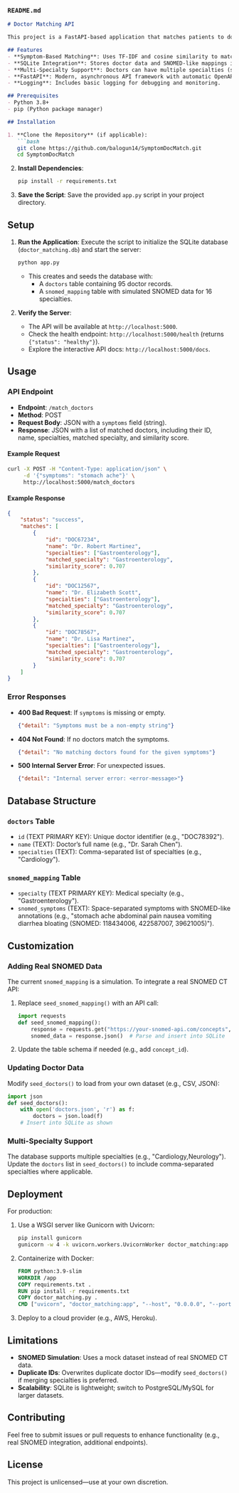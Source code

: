 ### `README.md`

```markdown
# Doctor Matching API

This project is a FastAPI-based application that matches patients to doctors based on symptoms using a SNOMED-inspired model. It integrates a SQLite database to store doctor information and a symptom-to-specialty mapping, simulating SNOMED CT data. The API supports doctors with multiple specialties and provides a RESTful endpoint for symptom-based doctor recommendations.

## Features
- **Symptom-Based Matching**: Uses TF-IDF and cosine similarity to match patient symptoms to doctor specialties.
- **SQLite Integration**: Stores doctor data and SNOMED-like mappings in a lightweight database.
- **Multi-Specialty Support**: Doctors can have multiple specialties (stored as comma-separated strings).
- **FastAPI**: Modern, asynchronous API framework with automatic OpenAPI documentation.
- **Logging**: Includes basic logging for debugging and monitoring.

## Prerequisites
- Python 3.8+
- pip (Python package manager)

## Installation

1. **Clone the Repository** (if applicable):
   ```bash
   git clone https://github.com/balogun14/SymptomDocMatch.git
   cd SymptomDocMatch
   ```

2. **Install Dependencies**:
   ```bash
   pip install -r requirements.txt
   ```

3. **Save the Script**:
   Save the provided `app.py` script in your project directory.

## Setup

1. **Run the Application**:
   Execute the script to initialize the SQLite database (`doctor_matching.db`) and start the server:
   ```bash
   python app.py
   ```
   - This creates and seeds the database with:
     - A `doctors` table containing 95 doctor records.
     - A `snomed_mapping` table with simulated SNOMED data for 16 specialties.

2. **Verify the Server**:
   - The API will be available at `http://localhost:5000`.
   - Check the health endpoint: `http://localhost:5000/health` (returns `{"status": "healthy"}`).
   - Explore the interactive API docs: `http://localhost:5000/docs`.

## Usage

### API Endpoint
- **Endpoint**: `/match_doctors`
- **Method**: POST
- **Request Body**: JSON with a `symptoms` field (string).
- **Response**: JSON with a list of matched doctors, including their ID, name, specialties, matched specialty, and similarity score.

#### Example Request
```bash
curl -X POST -H "Content-Type: application/json" \
     -d '{"symptoms": "stomach ache"}' \
     http://localhost:5000/match_doctors
```

#### Example Response
```json
{
    "status": "success",
    "matches": [
        {
            "id": "DOC67234",
            "name": "Dr. Robert Martinez",
            "specialties": ["Gastroenterology"],
            "matched_specialty": "Gastroenterology",
            "similarity_score": 0.707
        },
        {
            "id": "DOC12567",
            "name": "Dr. Elizabeth Scott",
            "specialties": ["Gastroenterology"],
            "matched_specialty": "Gastroenterology",
            "similarity_score": 0.707
        },
        {
            "id": "DOC78567",
            "name": "Dr. Lisa Martinez",
            "specialties": ["Gastroenterology"],
            "matched_specialty": "Gastroenterology",
            "similarity_score": 0.707
        }
    ]
}
```

### Error Responses
- **400 Bad Request**: If `symptoms` is missing or empty.
  ```json
  {"detail": "Symptoms must be a non-empty string"}
  ```
- **404 Not Found**: If no doctors match the symptoms.
  ```json
  {"detail": "No matching doctors found for the given symptoms"}
  ```
- **500 Internal Server Error**: For unexpected issues.
  ```json
  {"detail": "Internal server error: <error-message>"}
  ```

## Database Structure

### `doctors` Table
- `id` (TEXT PRIMARY KEY): Unique doctor identifier (e.g., "DOC78392").
- `name` (TEXT): Doctor’s full name (e.g., "Dr. Sarah Chen").
- `specialties` (TEXT): Comma-separated list of specialties (e.g., "Cardiology").

### `snomed_mapping` Table
- `specialty` (TEXT PRIMARY KEY): Medical specialty (e.g., "Gastroenterology").
- `snomed_symptoms` (TEXT): Space-separated symptoms with SNOMED-like annotations (e.g., "stomach ache abdominal pain nausea vomiting diarrhea bloating (SNOMED: 118434006, 422587007, 39621005)").

## Customization

### Adding Real SNOMED Data
The current `snomed_mapping` is a simulation. To integrate a real SNOMED CT API:
1. Replace `seed_snomed_mapping()` with an API call:
   ```python
   import requests
   def seed_snomed_mapping():
       response = requests.get("https://your-snomed-api.com/concepts", params={"term": "symptoms"})
       snomed_data = response.json()  # Parse and insert into SQLite
   ```
2. Update the table schema if needed (e.g., add `concept_id`).

### Updating Doctor Data
Modify `seed_doctors()` to load from your own dataset (e.g., CSV, JSON):
```python
import json
def seed_doctors():
    with open('doctors.json', 'r') as f:
        doctors = json.load(f)
    # Insert into SQLite as shown
```

### Multi-Specialty Support
The database supports multiple specialties (e.g., "Cardiology,Neurology"). Update the `doctors` list in `seed_doctors()` to include comma-separated specialties where applicable.

## Deployment
For production:
1. Use a WSGI server like Gunicorn with Uvicorn:
   ```bash
   pip install gunicorn
   gunicorn -w 4 -k uvicorn.workers.UvicornWorker doctor_matching:app
   ```
2. Containerize with Docker:
   ```dockerfile
   FROM python:3.9-slim
   WORKDIR /app
   COPY requirements.txt .
   RUN pip install -r requirements.txt
   COPY doctor_matching.py .
   CMD ["uvicorn", "doctor_matching:app", "--host", "0.0.0.0", "--port", "5000"]
   ```
3. Deploy to a cloud provider (e.g., AWS, Heroku).

## Limitations
- **SNOMED Simulation**: Uses a mock dataset instead of real SNOMED CT data.
- **Duplicate IDs**: Overwrites duplicate doctor IDs—modify `seed_doctors()` if merging specialties is preferred.
- **Scalability**: SQLite is lightweight; switch to PostgreSQL/MySQL for larger datasets.

## Contributing
Feel free to submit issues or pull requests to enhance functionality (e.g., real SNOMED integration, additional endpoints).

## License
This project is unlicensed—use at your own discretion.

